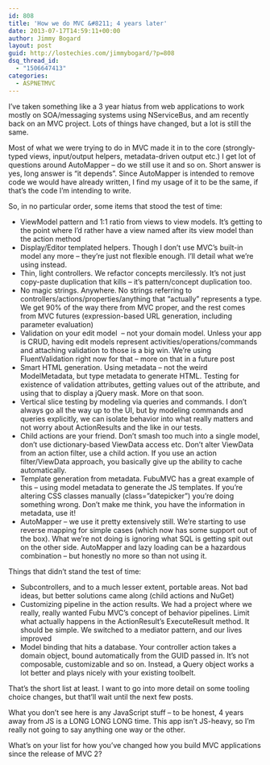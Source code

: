 ```yaml
---
id: 808
title: 'How we do MVC &#8211; 4 years later'
date: 2013-07-17T14:59:11+00:00
author: Jimmy Bogard
layout: post
guid: http://lostechies.com/jimmybogard/?p=808
dsq_thread_id:
  - "1506647413"
categories:
  - ASPNETMVC
---
```

I’ve taken something like a 3 year hiatus from web applications to work mostly on SOA/messaging systems using NServiceBus, and am recently back on an MVC project. Lots of things have changed, but a lot is still the same.

Most of what we were trying to do in MVC made it in to the core (strongly-typed views, input/output helpers, metadata-driven output etc.) I get lot of questions around AutoMapper – do we still use it and so on. Short answer is yes, long answer is “it depends”. Since AutoMapper is intended to remove code we would have already written, I find my usage of it to be the same, if that’s the code I’m intending to write.

So, in no particular order, some items that stood the test of time:

  * ViewModel pattern and 1:1 ratio from views to view models. It’s getting to the point where I’d rather have a view named after its view model than the action method
  * Display/Editor templated helpers. Though I don’t use MVC’s built-in model any more – they’re just not flexible enough. I’ll detail what we’re using instead.
  * Thin, light controllers. We refactor concepts mercilessly. It’s not just copy-paste duplication that kills – it’s pattern/concept duplication too.
  * No magic strings. Anywhere. No strings referring to controllers/actions/properties/anything that “actually” represents a type. We get 90% of the way there from MVC proper, and the rest comes from MVC futures (expression-based URL generation, including parameter evaluation)
  * Validation on your edit model&nbsp; &#8211; not your domain model. Unless your app is CRUD, having edit models represent activities/operations/commands and attaching validation to those is a big win. We’re using FluentValidation right now for that – more on that in a future post
  * Smart HTML generation. Using metadata – not the weird ModelMetadata, but type metadata to generate HTML. Testing for existence of validation attributes, getting values out of the attribute, and using that to display a jQuery mask. More on that soon.
  * Vertical slice testing by modeling via queries and commands. I don’t always go all the way up to the UI, but by modeling commands and queries explicitly, we can isolate behavior into what really matters and not worry about ActionResults and the like in our tests.
  * Child actions are your friend. Don’t smash too much into a single model, don’t use dictionary-based ViewData access etc. Don’t alter ViewData from an action filter, use a child action. If you use an action filter/ViewData approach, you basically give up the ability to cache automatically.
  * Template generation from metadata. FubuMVC has a great example of this – using model metadata to generate the JS templates. If you’re altering CSS classes manually (class=”datepicker”) you’re doing something wrong. Don’t make me think, you have the information in metadata, use it!
  * AutoMapper – we use it pretty extensively still. We’re starting to use reverse mapping for simple cases (which now has some support out of the box). What we’re not doing is ignoring what SQL is getting spit out on the other side. AutoMapper and lazy loading can be a hazardous combination – but honestly no more so than not using it.

Things that didn’t stand the test of time:

  * Subcontrollers, and to a much lesser extent, portable areas. Not bad ideas, but better solutions came along (child actions and NuGet)
  * Customizing pipeline in the action results. We had a project where we really, really wanted Fubu MVC’s concept of behavior pipelines. Limit what actually happens in the ActionResult’s ExecuteResult method. It should be simple. We switched to a mediator pattern, and our lives improved
  * Model binding that hits a database. Your controller action takes a domain object, bound automatically from the GUID passed in. It’s not composable, customizable and so on. Instead, a Query object works a lot better and plays nicely with your existing toolbelt.

That’s the short list at least. I want to go into more detail on some tooling choice changes, but that’ll wait until the next few posts.

What you don’t see here is any JavaScript stuff – to be honest, 4 years away from JS is a LONG LONG LONG time. This app isn’t JS-heavy, so I’m really not going to say anything one way or the other.

What’s on your list for how you’ve changed how you build MVC applications since the release of MVC 2?